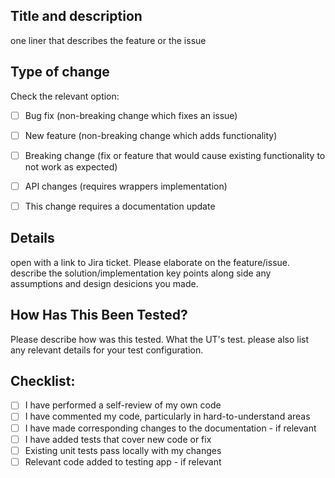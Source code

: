 
## Title and description

one liner that describes the feature or the issue


## Type of change

Check the relevant option:
- [ ] Bug fix (non-breaking change which fixes an issue)
- [ ] New feature (non-breaking change which adds functionality)
- [ ] Breaking change (fix or feature that would cause existing functionality to not work as expected)
- [ ] API changes (requires wrappers implementation)
- [ ] This change requires a documentation update




## Details

open with a link to Jira ticket.
Please elaborate on the feature/issue. describe the solution/implementation key points along side any assumptions and design desicions you made.




## How Has This Been Tested?

Please describe how was this tested. What the UT's test. please also list any relevant details for your test configuration.




## Checklist:
- [ ] I have performed a self-review of my own code
- [ ] I have commented my code, particularly in hard-to-understand areas
- [ ] I have made corresponding changes to the documentation - if relevant
- [ ] I have added tests that cover new code or fix
- [ ] Existing unit tests pass locally with my changes
- [ ] Relevant code added to testing app - if relevant
